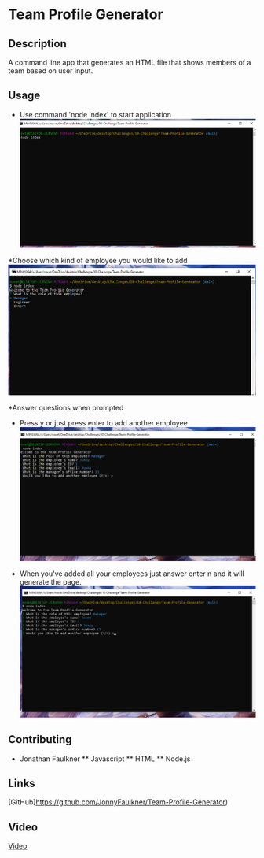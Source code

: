# Team Profile Generator

## Description

A command line app that generates an HTML file that shows members of a team based on user input.

## Usage

* Use command 'node index' to start application
![step-1](assets/images/step-1.png)

*Choose which kind of employee you would like to add
![step-2](assets/images/step-2.png)

*Answer questions when prompted

* Press y or just press enter to add another employee
![step-3](assets/images/step-3.png)

* When you've added all your employees just answer enter n and it will generate the page.
![step-4](assets/images/step-4.png)

## Contributing

* Jonathan Faulkner
** Javascript
** HTML
** Node.js

## Links
[GitHub]https://github.com/JonnyFaulkner/Team-Profile-Generator)

## Video
[Video](https://drive.google.com/file/d/120C0ICeD8Cb2xUWsA0IGUJwVlOL7mxJP/view)
